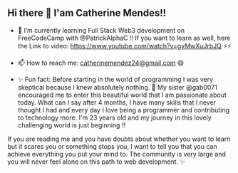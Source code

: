 ## Hi there 👋 I'am Catherine Mendes!!

- 🌱 I’m currently learning Full Stack Web3 development on FreeCodeCamp with @PatrickAlphaC !! If you want to learn as well, here the Link to video: https://www.youtube.com/watch?v=gyMwXuJrbJQ ⚡⚡

- 📫 How to reach me: catherinemendez24@gmail.com 😄

- ✨ Fun fact: Before starting in the world of programming I was very skeptical because I knew absolutely nothing. 👯 My sister @gab0071 encouraged me to enter this beautiful world that I am passionate about today. What can I say after 4 months, I have many skills that I never thought I had and every day I love being a programmer and contributing to technology more. I'm 23 years old and my journey in this lovely challenging world is just beginning !!

If you are reading me and you have doubts about whether you want to learn but it scares you or something stops you, I want to tell you that you can achieve everything you put your mind to. The community is very large and you will never feel alone on this path to web development. ✨


<!--
**catherinee24/catherinee24** is a ✨ _special_ ✨ repository because its `README.md` (this file) appears on your GitHub profile.

Here are some ideas to get you started:

- 🔭 I’m currently working on ...
- 🌱 I’m currently learning ...
- 👯 I’m looking to collaborate on ...
- 🤔 I’m looking for help with ...
- 💬 Ask me about ...
- 📫 How to reach me: ...
- 😄 Pronouns: ...
- ⚡ Fun fact: ...
-->
